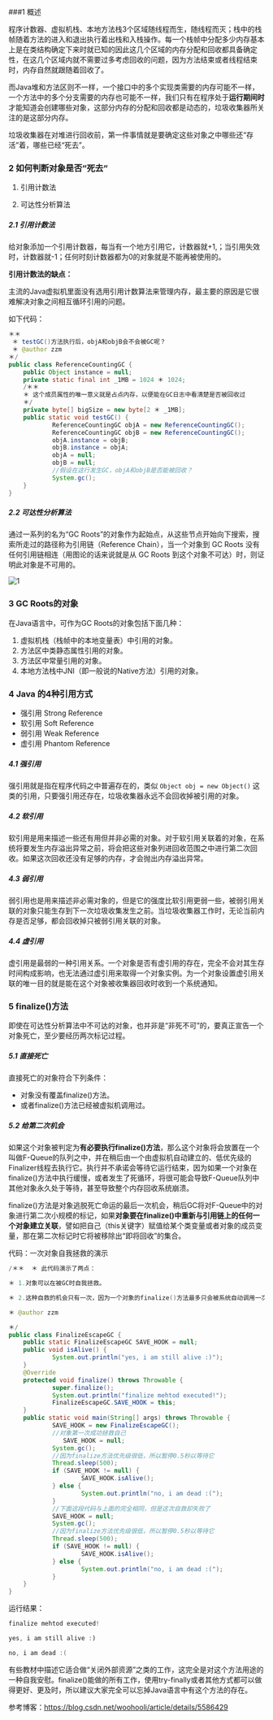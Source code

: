 ###1 概述

程序计数器、虚拟机栈、本地方法栈3个区域随线程而生，随线程而灭；栈中的栈帧随着方法的进入和退出执行着出栈和入栈操作。每一个栈帧中分配多少内存基本上是在类结构确定下来时就已知的因此这几个区域的内存分配和回收都具备确定性，在这几个区域内就不需要过多考虑回收的问题，因为方法结束或者线程结束时，内存自然就跟随着回收了。

而Java堆和方法区则不一样，一个接口中的多个实现类需要的内存可能不一样，一个方法中的多个分支需要的内存也可能不一样，我们只有在程序处于**运行期间时**才能知道会创建哪些对象，这部分内存的分配和回收都是动态的，垃圾收集器所关注的是这部分内存。

垃圾收集器在对堆进行回收前，第一件事情就是要确定这些对象之中哪些还“存活”着，哪些已经“死去”。





### 2 如何判断对象是否“死去“

1. 引用计数法

2. 可达性分析算法 

   

##### 2.1 引用计数法

给对象添加一个引用计数器，每当有一个地方引用它，计数器就+1,；当引用失效时，计数器就-1；任何时刻计数器都为0的对象就是不能再被使用的。 

**引用计数法的缺点：**

主流的Java虚拟机里面没有选用引用计数算法来管理内存，最主要的原因是它很难解决对象之间相互循环引用的问题。

如下代码：

```java
＊＊
 ＊ testGC()方法执行后，objA和objB会不会被GC呢？
 ＊ @author zzm
＊/
public class ReferenceCountingGC {
    public Object instance = null;
    private static final int _1MB = 1024 ＊ 1024;
    /＊＊
    ＊ 这个成员属性的唯一意义就是占点内存，以便能在GC日志中看清楚是否被回收过
    ＊/
    private byte[] bigSize = new byte[2 ＊ _1MB];
    public static void testGC() {
            ReferenceCountingGC objA = new ReferenceCountingGC();
            ReferenceCountingGC objB = new ReferenceCountingGC();
            objA.instance = objB;
            objB.instance = objA;
            objA = null;
            objB = null;
            //假设在这行发生GC，objA和objB是否能被回收？
            System.gc();
    }
}

```



##### 2.2 可达性分析算法

通过一系列的名为“GC Roots”的对象作为起始点，从这些节点开始向下搜索，搜索所走过的路径称为引用链（Reference Chain），当一个对象到 GC Roots 没有任何引用链相连（用图论的话来说就是从 GC Roots 到这个对象不可达）时，则证明此对象是不可用的。 

![1](./assets/1.jpg)





### 3 GC Roots的对象

在Java语言中，可作为GC Roots的对象包括下面几种：

1. 虚拟机栈（栈帧中的本地变量表）中引用的对象。
2. 方法区中类静态属性引用的对象。
3. 方法区中常量引用的对象。
4. 本地方法栈中JNI（即一般说的Native方法）引用的对象。



### 4 Java 的4种引用方式

- 强引用 Strong Reference
- 软引用 Soft Reference
- 弱引用 Weak Reference
- 虚引用 Phantom Reference



##### 4.1 强引用

强引用就是指在程序代码之中普遍存在的，类似 `Object obj = new Object()` 这类的引用，只要强引用还存在，垃圾收集器永远不会回收掉被引用的对象。

##### 4.2 软引用

软引用是用来描述一些还有用但并非必需的对象。对于软引用关联着的对象，在系统将要发生内存溢出异常之前，将会把这些对象列进回收范围之中进行第二次回收。如果这次回收还没有足够的内存，才会抛出内存溢出异常。

##### 4.3 弱引用

弱引用也是用来描述非必需对象的，但是它的强度比软引用更弱一些，被弱引用关联的对象只能生存到下一次垃圾收集发生之前。当垃圾收集器工作时，无论当前内存是否足够，都会回收掉只被弱引用关联的对象。

##### 4.4 虚引用

虚引用是最弱的一种引用关系。一个对象是否有虚引用的存在，完全不会对其生存时间构成影响，也无法通过虚引用来取得一个对象实例。为一个对象设置虚引用关联的唯一目的就是能在这个对象被收集器回收时收到一个系统通知。



### 5 finalize()方法

即使在可达性分析算法中不可达的对象，也并非是“非死不可”的，要真正宣告一个对象死亡，至少要经历两次标记过程。

##### 5.1 直接死亡

直接死亡的对象符合下列条件：

- 对象没有覆盖finalize()方法。
- 或者finalize()方法已经被虚拟机调用过。



##### 5.2 给第二次机会

 如果这个对象被判定为**有必要执行finalize()方法**，那么这个对象将会放置在一个叫做F-Queue的队列之中，并在稍后由一个由虚拟机自动建立的、低优先级的Finalizer线程去执行它。执行并不承诺会等待它运行结束，因为如果一个对象在finalize()方法中执行缓慢，或者发生了死循环，将很可能会导致F-Queue队列中其他对象永久处于等待，甚至导致整个内存回收系统崩溃。

finalize()方法是对象逃脱死亡命运的最后一次机会，稍后GC将对F-Queue中的对象进行第二次小规模的标记，如果**对象要在finalize()中重新与引用链上的任何一个对象建立关联**，譬如把自己（this关键字）赋值给某个类变量或者对象的成员变量，那在第二次标记时它将被移除出“即将回收”的集合。



代码：一次对象自我拯救的演示

```java
/＊＊  ＊ 此代码演示了两点：  

＊ 1.对象可以在被GC时自我拯救。  

＊ 2.这种自救的机会只有一次，因为一个对象的finalize()方法最多只会被系统自动调用一次  

＊ @author zzm  

＊/
public class FinalizeEscapeGC {
    public static FinalizeEscapeGC SAVE_HOOK = null;
    public void isAlive() {
            System.out.println("yes, i am still alive :)");
    }
    @Override
    protected void finalize() throws Throwable {
            super.finalize();
            System.out.println("finalize mehtod executed!");
            FinalizeEscapeGC.SAVE_HOOK = this;
    }
    public static void main(String[] args) throws Throwable {
            SAVE_HOOK = new FinalizeEscapeGC();
            //对象第一次成功拯救自己
               SAVE_HOOK = null;
            System.gc();
            //因为finalize方法优先级很低，所以暂停0.5秒以等待它
            Thread.sleep(500);
            if (SAVE_HOOK != null) {
                    SAVE_HOOK.isAlive();
            } else {
                    System.out.println("no, i am dead :(");
            }
            //下面这段代码与上面的完全相同，但是这次自救却失败了
            SAVE_HOOK = null;
            System.gc();
            //因为finalize方法优先级很低，所以暂停0.5秒以等待它
            Thread.sleep(500);
            if (SAVE_HOOK != null) {
                    SAVE_HOOK.isAlive();
            } else {
                    System.out.println("no, i am dead :(");
            }
    }
}

```



运行结果： 

```java
finalize mehtod executed! 

yes, i am still alive :) 

no, i am dead :( 
```

有些教材中描述它适合做“关闭外部资源”之类的工作，这完全是对这个方法用途的一种自我安慰。finalize()能做的所有工作，使用try-finally或者其他方式都可以做得更好、更及时，所以建议大家完全可以忘掉Java语言中有这个方法的存在。 







参考博客：https://blog.csdn.net/woohooli/article/details/5586429